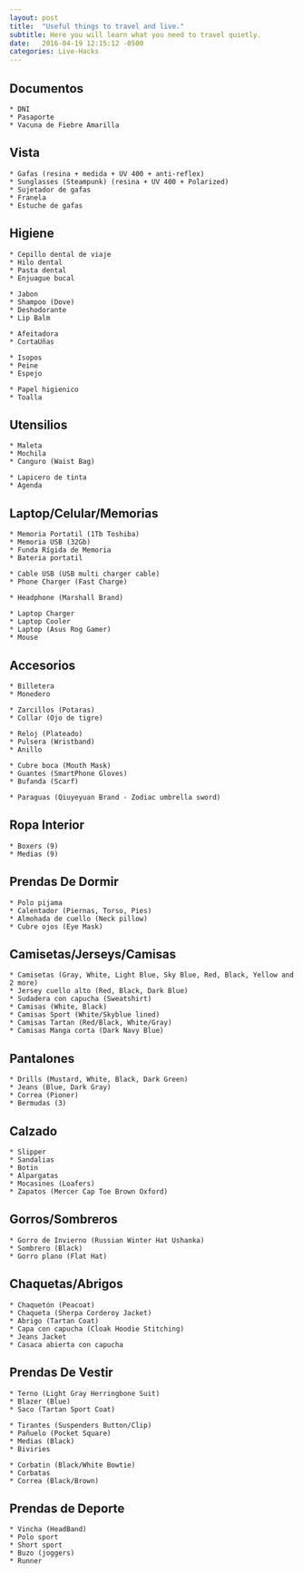 ```yaml
---
layout: post
title:  "Useful things to travel and live."
subtitle: Here you will learn what you need to travel quietly.
date:   2016-04-19 12:15:12 -0500
categories: Live-Hacks
---
```


## Documentos

    * DNI  
    * Pasaporte  
    * Vacuna de Fiebre Amarilla  

## Vista

    * Gafas (resina + medida + UV 400 + anti-reflex)  
    * Sunglasses (Steampunk) (resina + UV 400 + Polarized)  
    * Sujetador de gafas  
    * Franela  
    * Estuche de gafas  

## Higiene

    * Cepillo dental de viaje  
    * Hilo dental  
    * Pasta dental  
    * Enjuague bucal  

    * Jabon  
    * Shampoo (Dove)  
    * Deshodorante  
    * Lip Balm  

    * Afeitadora  
    * CortaUñas  

    * Isopos  
    * Peine  
    * Espejo  

    * Papel higienico  
    * Toalla  

## Utensilios

    * Maleta  
    * Mochila  
    * Canguro (Waist Bag)  

    * Lapicero de tinta  
    * Agenda  

## Laptop/Celular/Memorias

    * Memoria Portatil (1Tb Toshiba)  
    * Memoria USB (32Gb)  
    * Funda Rígida de Memoria  
    * Bateria portatil  
    
    * Cable USB (USB multi charger cable)  
    * Phone Charger (Fast Charge)  

    * Headphone (Marshall Brand)  
    
    * Laptop Charger  
    * Laptop Cooler  
    * Laptop (Asus Rog Gamer)  
    * Mouse  

## Accesorios

    * Billetera  
    * Monedero  

    * Zarcillos (Potaras)  
    * Collar (Ojo de tigre)  

    * Reloj (Plateado)  
    * Pulsera (Wristband)  
    * Anillo  

    * Cubre boca (Mouth Mask)  
    * Guantes (SmartPhone Gloves)  
    * Bufanda (Scarf)  

    * Paraguas (Qiuyeyuan Brand - Zodiac umbrella sword)  

## Ropa Interior

    * Boxers (9)  
    * Medias (9)  

## Prendas De Dormir

    * Polo pijama  
    * Calentador (Piernas, Torso, Pies)  
    * Almohada de cuello (Neck pillow)  
    * Cubre ojos (Eye Mask)  

## Camisetas/Jerseys/Camisas

    * Camisetas (Gray, White, Light Blue, Sky Blue, Red, Black, Yellow and 2 more)  
    * Jersey cuello alto (Red, Black, Dark Blue)  
    * Sudadera con capucha (Sweatshirt)  
    * Camisas (White, Black)  
    * Camisas Sport (White/Skyblue lined)  
    * Camisas Tartan (Red/Black, White/Gray)  
    * Camisas Manga corta (Dark Navy Blue)

## Pantalones

    * Drills (Mustard, White, Black, Dark Green)  
    * Jeans (Blue, Dark Gray)  
    * Correa (Pioner)  
    * Bermudas (3)  

## Calzado

    * Slipper  
    * Sandalias  
    * Botin  
    * Alpargatas  
    * Mocasines (Loafers)  
    * Zapatos (Mercer Cap Toe Brown Oxford)  

## Gorros/Sombreros

    * Gorro de Invierno (Russian Winter Hat Ushanka)  
    * Sombrero (Black)  
    * Gorro plano (Flat Hat)  

## Chaquetas/Abrigos

    * Chaquetón (Peacoat)  
    * Chaqueta (Sherpa Corderoy Jacket)  
    * Abrigo (Tartan Coat)  
    * Capa con capucha (Cloak Hoodie Stitching)  
    * Jeans Jacket  
    * Casaca abierta con capucha  

## Prendas De Vestir

    * Terno (Light Gray Herringbone Suit)  
    * Blazer (Blue)  
    * Saco (Tartan Sport Coat)  

    * Tirantes (Suspenders Button/Clip)  
    * Pañuelo (Pocket Square)  
    * Medias (Black) 
    * Biviries  
    
    * Corbatin (Black/White Bowtie)  
    * Corbatas  
    * Correa (Black/Brown)  

## Prendas de Deporte

    * Vincha (HeadBand)  
    * Polo sport  
    * Short sport  
    * Buzo (joggers)  
    * Runner  
